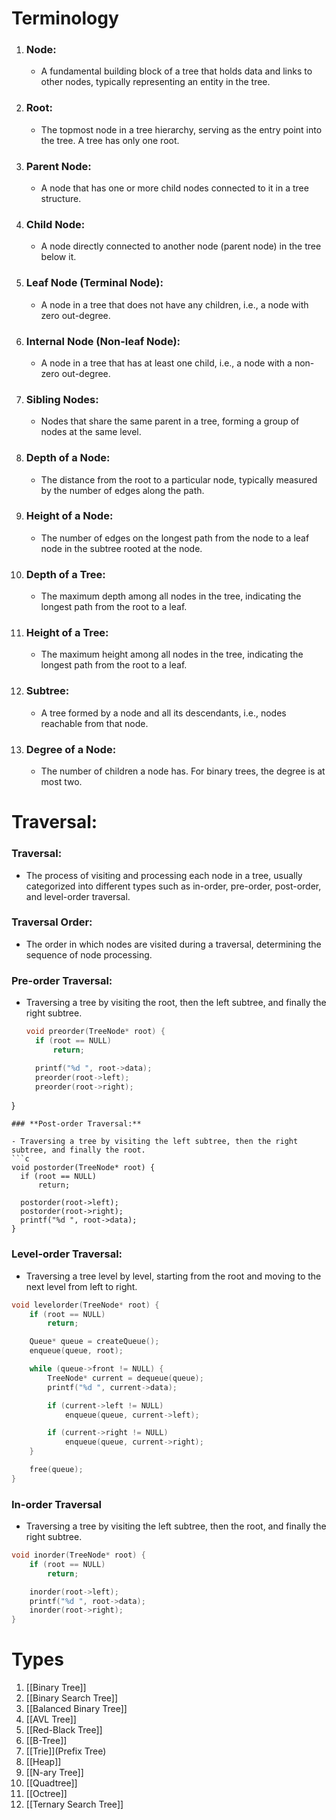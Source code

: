 # Terminology
1. ### **Node:**
    
    - A fundamental building block of a tree that holds data and links to other nodes, typically representing an entity in the tree.

1. ### **Root:**
    
    - The topmost node in a tree hierarchy, serving as the entry point into the tree. A tree has only one root.
3. ### **Parent Node:**
    
    - A node that has one or more child nodes connected to it in a tree structure.
4. ### **Child Node:**
    
    - A node directly connected to another node (parent node) in the tree below it.
5. ### **Leaf Node (Terminal Node):**
    
    - A node in a tree that does not have any children, i.e., a node with zero out-degree.
6. ### **Internal Node (Non-leaf Node):**
    
    - A node in a tree that has at least one child, i.e., a node with a non-zero out-degree.
7. ### **Sibling Nodes:**
    
    - Nodes that share the same parent in a tree, forming a group of nodes at the same level.
8. ### **Depth of a Node:**
    
    - The distance from the root to a particular node, typically measured by the number of edges along the path.
9. ### **Height of a Node:**
    
    - The number of edges on the longest path from the node to a leaf node in the subtree rooted at the node.
10. ### **Depth of a Tree:**
    
    - The maximum depth among all nodes in the tree, indicating the longest path from the root to a leaf.
11. ### **Height of a Tree:**
    
    - The maximum height among all nodes in the tree, indicating the longest path from the root to a leaf.
12. ### **Subtree:**
    
    - A tree formed by a node and all its descendants, i.e., nodes reachable from that node.
13. ### **Degree of a Node:**
    
    - The number of children a node has. For binary trees, the degree is at most two.
# Traversal:
### **Traversal:**
    
- The process of visiting and processing each node in a tree, usually categorized into different types such as in-order, pre-order, post-order, and level-order traversal.
### **Traversal Order:**
    
- The order in which nodes are visited during a traversal, determining the sequence of node processing.
### **Pre-order Traversal:**
    
- Traversing a tree by visiting the root, then the left subtree, and finally the right subtree.
  ```c
  void preorder(TreeNode* root) {
    if (root == NULL)
        return;

    printf("%d ", root->data);
    preorder(root->left);
    preorder(root->right);
}
  
  ```
### **Post-order Traversal:**
    
- Traversing a tree by visiting the left subtree, then the right subtree, and finally the root.
```c
void postorder(TreeNode* root) {
    if (root == NULL)
        return;

    postorder(root->left);
    postorder(root->right);
    printf("%d ", root->data);
}

```
### **Level-order Traversal:**
    
- Traversing a tree level by level, starting from the root and moving to the next level from left to right.
```c
void levelorder(TreeNode* root) {
    if (root == NULL)
        return;

    Queue* queue = createQueue();
    enqueue(queue, root);

    while (queue->front != NULL) {
        TreeNode* current = dequeue(queue);
        printf("%d ", current->data);

        if (current->left != NULL)
            enqueue(queue, current->left);

        if (current->right != NULL)
            enqueue(queue, current->right);
    }

    free(queue);
}

```
### **In-order Traversal**
- Traversing a tree by visiting the left subtree, then the root, and finally the right subtree.
    
```c
void inorder(TreeNode* root) {
    if (root == NULL)
        return;

    inorder(root->left);
    printf("%d ", root->data);
    inorder(root->right);
}

```



# Types
1. [[Binary Tree]]
2. [[Binary Search Tree]]
3. [[Balanced Binary Tree]]
4. [[AVL Tree]]
5. [[Red-Black Tree]]
6. [[B-Tree]]
7. [[Trie]](Prefix Tree)
8. [[Heap]]
9. [[N-ary Tree]]
10. [[Quadtree]]
11. [[Octree]]
12. [[Ternary Search Tree]]